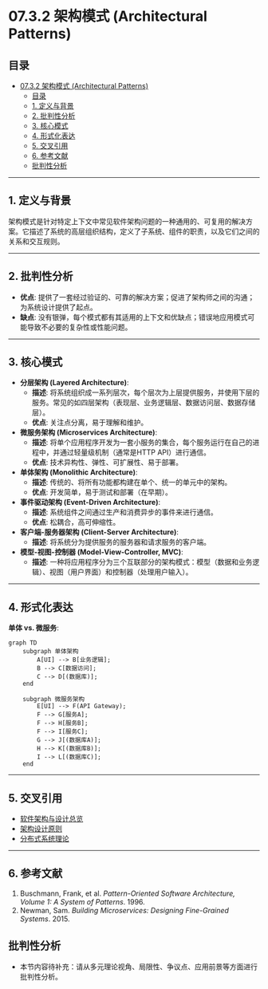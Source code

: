 # 07.3.2 架构模式 (Architectural Patterns)

## 目录

- [07.3.2 架构模式 (Architectural Patterns)](#0732-架构模式-architectural-patterns)
  - [目录](#目录)
  - [1. 定义与背景](#1-定义与背景)
  - [2. 批判性分析](#2-批判性分析)
  - [3. 核心模式](#3-核心模式)
  - [4. 形式化表达](#4-形式化表达)
  - [5. 交叉引用](#5-交叉引用)
  - [6. 参考文献](#6-参考文献)
  - [批判性分析](#批判性分析)

---

## 1. 定义与背景

架构模式是针对特定上下文中常见软件架构问题的一种通用的、可复用的解决方案。它描述了系统的高层组织结构，定义了子系统、组件的职责，以及它们之间的关系和交互规则。

---

## 2. 批判性分析

- **优点**: 提供了一套经过验证的、可靠的解决方案；促进了架构师之间的沟通；为系统设计提供了起点。
- **缺点**: 没有银弹，每个模式都有其适用的上下文和优缺点；错误地应用模式可能导致不必要的复杂性或性能问题。

---

## 3. 核心模式

- **分层架构 (Layered Architecture)**:
  - **描述**: 将系统组织成一系列层次，每个层次为上层提供服务，并使用下层的服务。常见的如四层架构（表现层、业务逻辑层、数据访问层、数据存储层）。
  - **优点**: 关注点分离，易于理解和维护。
- **微服务架构 (Microservices Architecture)**:
  - **描述**: 将单个应用程序开发为一套小服务的集合，每个服务运行在自己的进程中，并通过轻量级机制（通常是HTTP API）进行通信。
  - **优点**: 技术异构性、弹性、可扩展性、易于部署。
- **单体架构 (Monolithic Architecture)**:
  - **描述**: 传统的、将所有功能都构建在单个、统一的单元中的架构。
  - **优点**: 开发简单，易于测试和部署（在早期）。
- **事件驱动架构 (Event-Driven Architecture)**:
  - **描述**: 系统组件之间通过生产和消费异步的事件来进行通信。
  - **优点**: 松耦合，高可伸缩性。
- **客户端-服务器架构 (Client-Server Architecture)**:
  - **描述**: 将系统分为提供服务的服务器和请求服务的客户端。
- **模型-视图-控制器 (Model-View-Controller, MVC)**:
  - **描述**: 一种将应用程序分为三个互联部分的架构模式：模型（数据和业务逻辑）、视图（用户界面）和控制器（处理用户输入）。

---

## 4. 形式化表达

**单体 vs. 微服务**:

```mermaid
graph TD
    subgraph 单体架构
        A[UI] --> B[业务逻辑];
        B --> C[数据访问];
        C --> D[(数据库)];
    end

    subgraph 微服务架构
        E[UI] --> F(API Gateway);
        F --> G[服务A];
        F --> H[服务B];
        F --> I[服务C];
        G --> J[(数据库A)];
        H --> K[(数据库B)];
        I --> L[(数据库C)];
    end
```

---

## 5. 交叉引用

- [软件架构与设计总览](README.md)
- [架构设计原则](07.3.1_Architectural_Principles.md)
- [分布式系统理论](README.md)

---

## 6. 参考文献

1. Buschmann, Frank, et al. *Pattern-Oriented Software Architecture, Volume 1: A System of Patterns*. 1996.
2. Newman, Sam. *Building Microservices: Designing Fine-Grained Systems*. 2015.

## 批判性分析

- 本节内容待补充：请从多元理论视角、局限性、争议点、应用前景等方面进行批判性分析。

